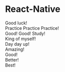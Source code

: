 # React-Native      
Good luck!  
Practice Practice Practice!    
Good! Good! Study!   
King of myself!   
Day day up!    
Amazing!  
Good!  
Better!  
Best!
